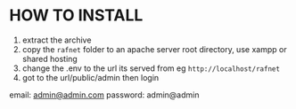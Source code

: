 # HOW TO INSTALL
1. extract the archive
2. copy the `rafnet` folder to an apache server root directory, use xampp or shared  hosting
3. change the .env to the url its served from eg `http://localhost/rafnet`
4. got to the url/public/admin then login

email: admin@admin.com
password: admin@admin
